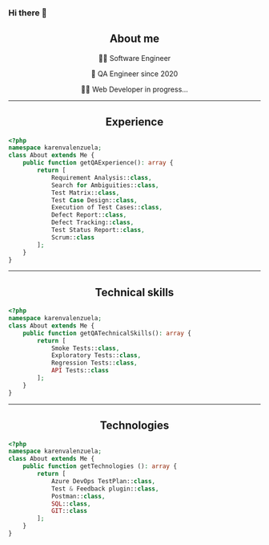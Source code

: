### Hi there 👋

<div align="center">

## About me

👩‍💻 Software Engineer

🌟 QA Engineer since 2020

 ✍🏼 Web Developer in progress...

</div>

---
<div align="center">
 
## Experience
 
 </div>
 
```php
<?php
namespace karenvalenzuela;
class About extends Me {
    public function getQAExperience(): array {
        return [
            Requirement Analysis::class,
            Search for Ambiguities::class,
            Test Matrix::class,
            Test Case Design::class,
            Execution of Test Cases::class,
            Defect Report::class,
            Defect Tracking::class,
            Test Status Report::class,
            Scrum::class
        ];
    }
}
```
            
---
<div align="center">
 
## Technical skills
 
 </div>
 
```php
<?php
namespace karenvalenzuela;
class About extends Me {
    public function getQATechnicalSkills(): array {
        return [            
            Smoke Tests::class,
            Exploratory Tests::class,
            Regression Tests::class,
            API Tests::class
        ];
    }
}
```


---
<div align="center">
 
## Technologies 
 </div>
 
 
```php
<?php
namespace karenvalenzuela;
class About extends Me {
    public function getTechnologies (): array {
        return [            
            Azure DevOps TestPlan::class,
            Test & Feedback plugin::class,
            Postman::class,
            SQL::class,
            GIT::class
        ];
    }
}
```
